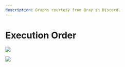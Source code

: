 ```yaml
---
description: Graphs courtesy from @ray in Discord.
---
```


# Execution Order

![](<../../.gitbook/assets/image (95).png>)

![](<../../.gitbook/assets/image (72).png>)
